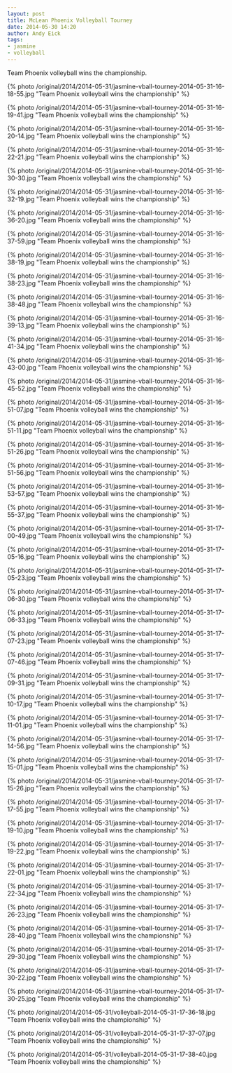 ```yaml
---
layout: post
title: McLean Phoenix Volleyball Tourney
date: 2014-05-30 14:20
author: Andy Eick
tags: 
- jasmine
- volleyball
---
```

Team Phoenix volleyball wins the championship.

{% photo /original/2014/2014-05-31/jasmine-vball-tourney-2014-05-31-16-18-55.jpg "Team Phoenix volleyball wins the championship" %}

{% photo /original/2014/2014-05-31/jasmine-vball-tourney-2014-05-31-16-19-41.jpg "Team Phoenix volleyball wins the championship" %}

{% photo /original/2014/2014-05-31/jasmine-vball-tourney-2014-05-31-16-20-14.jpg "Team Phoenix volleyball wins the championship" %}

{% photo /original/2014/2014-05-31/jasmine-vball-tourney-2014-05-31-16-22-21.jpg "Team Phoenix volleyball wins the championship" %}

{% photo /original/2014/2014-05-31/jasmine-vball-tourney-2014-05-31-16-30-30.jpg "Team Phoenix volleyball wins the championship" %}

{% photo /original/2014/2014-05-31/jasmine-vball-tourney-2014-05-31-16-32-19.jpg "Team Phoenix volleyball wins the championship" %}

{% photo /original/2014/2014-05-31/jasmine-vball-tourney-2014-05-31-16-36-20.jpg "Team Phoenix volleyball wins the championship" %}

{% photo /original/2014/2014-05-31/jasmine-vball-tourney-2014-05-31-16-37-59.jpg "Team Phoenix volleyball wins the championship" %}

{% photo /original/2014/2014-05-31/jasmine-vball-tourney-2014-05-31-16-38-19.jpg "Team Phoenix volleyball wins the championship" %}

{% photo /original/2014/2014-05-31/jasmine-vball-tourney-2014-05-31-16-38-23.jpg "Team Phoenix volleyball wins the championship" %}

{% photo /original/2014/2014-05-31/jasmine-vball-tourney-2014-05-31-16-38-48.jpg "Team Phoenix volleyball wins the championship" %}

{% photo /original/2014/2014-05-31/jasmine-vball-tourney-2014-05-31-16-39-13.jpg "Team Phoenix volleyball wins the championship" %}

{% photo /original/2014/2014-05-31/jasmine-vball-tourney-2014-05-31-16-41-34.jpg "Team Phoenix volleyball wins the championship" %}

{% photo /original/2014/2014-05-31/jasmine-vball-tourney-2014-05-31-16-43-00.jpg "Team Phoenix volleyball wins the championship" %}

{% photo /original/2014/2014-05-31/jasmine-vball-tourney-2014-05-31-16-45-52.jpg "Team Phoenix volleyball wins the championship" %}

{% photo /original/2014/2014-05-31/jasmine-vball-tourney-2014-05-31-16-51-07.jpg "Team Phoenix volleyball wins the championship" %}

{% photo /original/2014/2014-05-31/jasmine-vball-tourney-2014-05-31-16-51-11.jpg "Team Phoenix volleyball wins the championship" %}

{% photo /original/2014/2014-05-31/jasmine-vball-tourney-2014-05-31-16-51-26.jpg "Team Phoenix volleyball wins the championship" %}

{% photo /original/2014/2014-05-31/jasmine-vball-tourney-2014-05-31-16-51-56.jpg "Team Phoenix volleyball wins the championship" %}

{% photo /original/2014/2014-05-31/jasmine-vball-tourney-2014-05-31-16-53-57.jpg "Team Phoenix volleyball wins the championship" %}

{% photo /original/2014/2014-05-31/jasmine-vball-tourney-2014-05-31-16-55-37.jpg "Team Phoenix volleyball wins the championship" %}

{% photo /original/2014/2014-05-31/jasmine-vball-tourney-2014-05-31-17-00-49.jpg "Team Phoenix volleyball wins the championship" %}

{% photo /original/2014/2014-05-31/jasmine-vball-tourney-2014-05-31-17-05-16.jpg "Team Phoenix volleyball wins the championship" %}

{% photo /original/2014/2014-05-31/jasmine-vball-tourney-2014-05-31-17-05-23.jpg "Team Phoenix volleyball wins the championship" %}

{% photo /original/2014/2014-05-31/jasmine-vball-tourney-2014-05-31-17-06-30.jpg "Team Phoenix volleyball wins the championship" %}

{% photo /original/2014/2014-05-31/jasmine-vball-tourney-2014-05-31-17-06-33.jpg "Team Phoenix volleyball wins the championship" %}

{% photo /original/2014/2014-05-31/jasmine-vball-tourney-2014-05-31-17-07-23.jpg "Team Phoenix volleyball wins the championship" %}

{% photo /original/2014/2014-05-31/jasmine-vball-tourney-2014-05-31-17-07-46.jpg "Team Phoenix volleyball wins the championship" %}

{% photo /original/2014/2014-05-31/jasmine-vball-tourney-2014-05-31-17-09-31.jpg "Team Phoenix volleyball wins the championship" %}

{% photo /original/2014/2014-05-31/jasmine-vball-tourney-2014-05-31-17-10-17.jpg "Team Phoenix volleyball wins the championship" %}

{% photo /original/2014/2014-05-31/jasmine-vball-tourney-2014-05-31-17-11-01.jpg "Team Phoenix volleyball wins the championship" %}

{% photo /original/2014/2014-05-31/jasmine-vball-tourney-2014-05-31-17-14-56.jpg "Team Phoenix volleyball wins the championship" %}

{% photo /original/2014/2014-05-31/jasmine-vball-tourney-2014-05-31-17-15-01.jpg "Team Phoenix volleyball wins the championship" %}

{% photo /original/2014/2014-05-31/jasmine-vball-tourney-2014-05-31-17-15-26.jpg "Team Phoenix volleyball wins the championship" %}

{% photo /original/2014/2014-05-31/jasmine-vball-tourney-2014-05-31-17-17-55.jpg "Team Phoenix volleyball wins the championship" %}

{% photo /original/2014/2014-05-31/jasmine-vball-tourney-2014-05-31-17-19-10.jpg "Team Phoenix volleyball wins the championship" %}

{% photo /original/2014/2014-05-31/jasmine-vball-tourney-2014-05-31-17-19-22.jpg "Team Phoenix volleyball wins the championship" %}

{% photo /original/2014/2014-05-31/jasmine-vball-tourney-2014-05-31-17-22-01.jpg "Team Phoenix volleyball wins the championship" %}

{% photo /original/2014/2014-05-31/jasmine-vball-tourney-2014-05-31-17-22-34.jpg "Team Phoenix volleyball wins the championship" %}

{% photo /original/2014/2014-05-31/jasmine-vball-tourney-2014-05-31-17-26-23.jpg "Team Phoenix volleyball wins the championship" %}

{% photo /original/2014/2014-05-31/jasmine-vball-tourney-2014-05-31-17-28-40.jpg "Team Phoenix volleyball wins the championship" %}

{% photo /original/2014/2014-05-31/jasmine-vball-tourney-2014-05-31-17-29-30.jpg "Team Phoenix volleyball wins the championship" %}

{% photo /original/2014/2014-05-31/jasmine-vball-tourney-2014-05-31-17-30-22.jpg "Team Phoenix volleyball wins the championship" %}

{% photo /original/2014/2014-05-31/jasmine-vball-tourney-2014-05-31-17-30-25.jpg "Team Phoenix volleyball wins the championship" %}

{% photo /original/2014/2014-05-31/volleyball-2014-05-31-17-36-18.jpg "Team Phoenix volleyball wins the championship" %}

{% photo /original/2014/2014-05-31/volleyball-2014-05-31-17-37-07.jpg "Team Phoenix volleyball wins the championship" %}

{% photo /original/2014/2014-05-31/volleyball-2014-05-31-17-38-40.jpg "Team Phoenix volleyball wins the championship" %}
